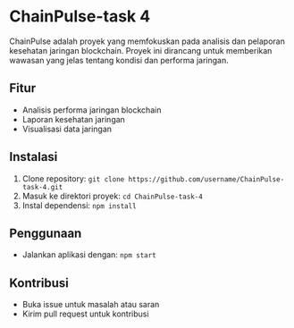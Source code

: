 # ChainPulse-task 4

ChainPulse adalah proyek yang memfokuskan pada analisis dan pelaporan kesehatan jaringan blockchain. Proyek ini dirancang untuk memberikan wawasan yang jelas tentang kondisi dan performa jaringan.

## Fitur
- Analisis performa jaringan blockchain
- Laporan kesehatan jaringan
- Visualisasi data jaringan

## Instalasi
1. Clone repository: `git clone https://github.com/username/ChainPulse-task-4.git`
2. Masuk ke direktori proyek: `cd ChainPulse-task-4`
3. Instal dependensi: `npm install`

## Penggunaan
- Jalankan aplikasi dengan: `npm start`

## Kontribusi
- Buka issue untuk masalah atau saran
- Kirim pull request untuk kontribusi
